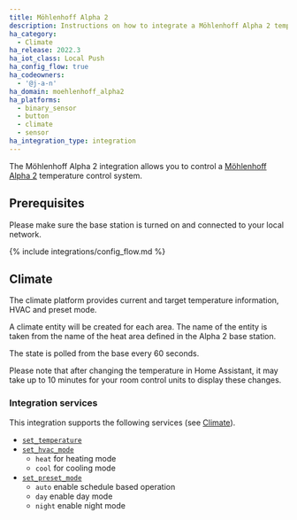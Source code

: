 ```yaml
---
title: Möhlenhoff Alpha 2
description: Instructions on how to integrate a Möhlenhoff Alpha 2 temperature control system into Home Assistant.
ha_category:
  - Climate
ha_release: 2022.3
ha_iot_class: Local Push
ha_config_flow: true
ha_codeowners:
  - '@j-a-n'
ha_domain: moehlenhoff_alpha2
ha_platforms:
  - binary_sensor
  - button
  - climate
  - sensor
ha_integration_type: integration
---
```


The Möhlenhoff Alpha 2 integration allows you to control a
[Möhlenhoff Alpha 2](https://www.moehlenhoff.de/fileadmin/user_upload/Download/Broschueren/125297_1705_Broschuere_Alpha2_DEU_final_web.pdf)
temperature control system.

## Prerequisites

Please make sure the base station is turned on and connected to your local network.


{% include integrations/config_flow.md %}

## Climate

The  climate platform provides current and target temperature information,
HVAC and preset mode.

A climate entity will be created for each area. The name of the entity is
taken from the name of the heat area defined in the Alpha 2 base station.

The state is polled from the base every 60 seconds.

Please note that after changing the temperature in Home Assistant,
it may take up to 10 minutes for your room control units to display these
changes.

### Integration services

This integration supports the following services (see [Climate](/integrations/climate/)).

- [`set_temperature`](/integrations/climate/#service-climateset_temperature)
- [`set_hvac_mode`](/integrations/climate/#service-climateset_hvac_mode)
  - `heat` for heating mode
  - `cool` for cooling mode
- [`set_preset_mode`](/integrations/climate/#service-climateset_preset_mode)
  - `auto` enable schedule based operation
  - `day` enable day mode
  - `night` enable night mode
